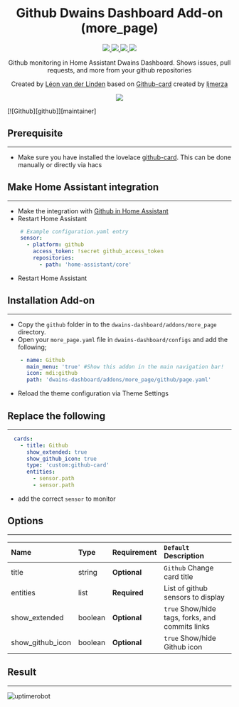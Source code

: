 <h1 align="center">Github Dwains Dashboard Add-on (more_page)</h1>

<p align="center">
  <a href="https://dwainscheeren.github.io/dwains-lovelace-dashboard/">
    <img src="https://img.shields.io/badge/Dwains%20Dashboard-Default-299ec2.svg" />
  </a>
  <a href="https://github.com/custom-components/hacs">
    <img src="https://img.shields.io/badge/HACS-Default-orange.svg" />
  </a>
  <a href="https://github.com/LRvdLinden/github_dd_addon">
    <img src="https://img.shields.io/github/v/release/LRvdLinden/github_dd_addon" />
  </a>
      <a href="https://github.com/LRvdLinden/github_dd_addon">
    <img src="https://img.shields.io/github/downloads/LRvdLinden/github_dd_addon/latest/total?color=purple&label=%20release%20Downloads" />
  </a>
</p>
<p align="center">Github monitoring in Home Assistant Dwains Dashboard.
Shows issues, pull requests, and more from your github repositories</p>

<p align="center">Created by <a href="https://github.com/LRvdLinden">Léon van der Linden</a> based on <a href="https://github.com/ljmerza/github-card">Github-card</a> created by <a href="https://github.com/ljmerza">ljmerza</a>
</p> 


<p align="center">
  <img src="https://cryptonavia-showcase-production-media.s3.amazonaws.com/media/images/github-logo-770x515.original.width-1000.jpg" />
</p>

[![Github][github]][maintainer]

## Prerequisite
---
- Make sure you have installed the lovelace [github-card](https://github.com/ljmerza/github-card). This can be done manually or directly via hacs

## Make Home Assistant integration 
---
- Make the integration with [Github in Home Assistant](https://www.home-assistant.io/integrations/github/)
- Restart Home Assistant
 ```yaml
     # Example configuration.yaml entry
     sensor:
       - platform: github
         access_token: !secret github_access_token
         repositories:
           - path: 'home-assistant/core'
```
- Restart Home Assistant

## Installation Add-on
---
- Copy the `github` folder in to the `dwains-dashboard/addons/more_page` directory.
- Open your `more_page.yaml` file in `dwains-dashboard/configs` and add the following;
 ```yaml
     - name: Github
       main_menu: 'true' #Show this addon in the main navigation bar!
       icon: mdi:github
       path: 'dwains-dashboard/addons/more_page/github/page.yaml'
```
- Reload the theme configuration via Theme Settings

## Replace the following
---
 ```yaml
   cards:
     - title: Github
       show_extended: true
       show_github_icon: true
       type: 'custom:github-card'
       entities:
         - sensor.path
         - sensor.path    
```
- add the correct `sensor` to monitor


## Options
---
| Name | Type | Requirement | `Default` Description
| :---- | :---- | :------- | :----------- |
| title | string | **Optional** | `Github` Change card title
| entities | list | **Required** | List of github sensors to display
| show_extended | boolean | **Optional** | `true` Show/hide tags, forks, and commits links
| show_github_icon | boolean | **Optional** | `true` Show/hide Github icon


## Result
---
![uptimerobot](https://)
